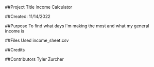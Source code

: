 ##Project Title
Income Calculator

##Created:
11/14/2022

##Purpose
To find what days I'm making the most and what my general income is

##Files Used
income_sheet.csv

##Credits

##Contributors
Tyler Zurcher
